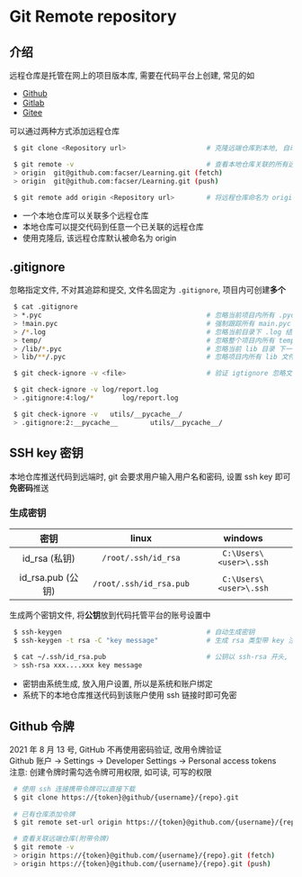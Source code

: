 <!--
 * @Author       : facsert
 * @Date         : 2023-05-23 15:28:43
 * @LastEditTime : 2023-07-28 11:44:32
 * @Description  : edit description
-->

# Git Remote repository

## 介绍

远程仓库是托管在网上的项目版本库, 需要在代码平台上创建, 常见的如

- [Github](https://github.com/)
- [Gitlab](https://about.gitlab.com/)
- [Gitee](https://gitee.com/)

可以通过两种方式添加远程仓库

```bash
 $ git clone <Repository url>                    # 克隆远端仓库到本地, 自动绑定链接对应的仓库

 $ git remote -v                                 # 查看本地仓库关联的所有远端仓库
 > origin  git@github.com:facser/Learning.git (fetch)
 > origin  git@github.com:facser/Learning.git (push)

 $ git remote add origin <Repository url>        # 将远程仓库命名为 origin 并关联本地仓库
```

- 一个本地仓库可以关联多个远程仓库
- 本地仓库可以提交代码到任意一个已关联的远程仓库
- 使用克隆后, 该远程仓库默认被命名为 origin

## .gitignore

忽略指定文件, 不对其追踪和提交, 文件名固定为 `.gitignore`, 项目内可创建**多个**

```bash
 $ cat .gitignore
 > *.pyc                                         # 忽略当前项目内所有 .pyc 结尾的文件
 > !main.pyc                                     # 强制跟踪所有 main.pyc
 > /*.log                                        # 忽略当前目录下 .log 结尾文件, 不影响上层的文件
 > temp/                                         # 忽略整个项目内所有 temp 文件夹
 > /lib/*.pyc                                    # 忽略当前 lib 目录 下一级的 pyc 文件, lib 下多层目录不受影响  
 > lib/**/.pyc                                   # 忽略项目内所有 lib 文件夹内的 pyc 文件

 $ git check-ignore -v <file>                    # 验证 igtignore 忽略文件或者路径

 $ git check-ignore -v log/report.log
 > .gitignore:4:log/*       log/report.log

 $ git check-ignore -v   utils/__pycache__/
 > .gitignore:2:__pycache__        utils/__pycache__/
```

## SSH key 密钥

本地仓库推送代码到远端时, git 会要求用户输入用户名和密码, 设置 ssh key 即可**免密码**推送

### 生成密钥

|密钥|linux|windows|
|:--:|:--:|:-:|
|id_rsa (私钥)|`/root/.ssh/id_rsa`|`C:\Users\<user>\.ssh`|
|id_rsa.pub (公钥)|`/root/.ssh/id_rsa.pub`|`C:\Users\<user>\.ssh`|

生成两个密钥文件, 将**公钥**放到代码托管平台的账号设置中

```bash
 $ ssh-keygen                                    # 自动生成密钥
 $ ssh-keygen -t rsa -C "key message"            # 生成 rsa 类型带 key 注释信息的密钥
 
 $ cat ~/.ssh/id_rsa.pub                         # 公钥以 ssh-rsa 开头, 注释信息结尾
 > ssh-rsa xxx....xxx key message
```

- 密钥由系统生成, 放入用户设置, 所以是系统和账户绑定
- 系统下的本地仓库推送代码到该账户使用 ssh 链接时即可免密

## Github 令牌

2021 年 8 月 13 号, GitHub 不再使用密码验证, 改用令牌验证  
Github 账户 -> Settings -> Developer Settings -> Personal access tokens  
注意: 创建令牌时需勾选令牌可用权限, 如可读, 可写的权限

```bash
 # 使用 ssh 连接携带令牌可以直接下载
 $ git clone https://{token}@github/{username}/{repo}.git
 
 # 已有仓库添加令牌
 $ git remote set-url origin https://{token}@github.com/{username}/{repo}.git 

 # 查看关联远端仓库(附带令牌)
 $ git remote -v
 > origin https://{token}@github.com/{username}/{repo}.git (fetch)
 > origin https://{token}@github.com/{username}/{repo}.git (push)
```
